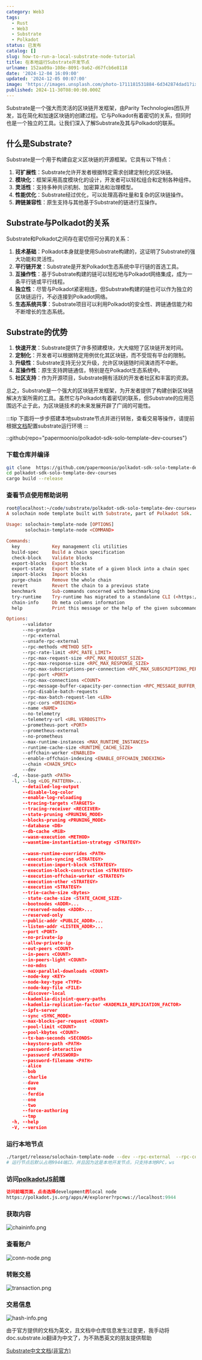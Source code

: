 ```yaml
---
category: Web3
tags:
  - Rust
  - Web3
  - Substrate
  - Polkadot
status: 已发布
catalog: []
slug: how-to-run-a-local-substrate-node-tutorial
title: 在本地运行Substrate开发节点
urlname: 152aa09a-108e-8091-9a62-d67fcb6e8118
date: '2024-12-04 16:09:00'
updated: '2024-12-05 00:07:00'
image: 'https://images.unsplash.com/photo-1711181531884-6d342874dad1?ixlib=rb-4.0.3&q=85&fm=jpg&crop=entropy&cs=srgb'
published: 2024-11-30T08:00:00.000Z
---
```


Substrate是一个强大而灵活的区块链开发框架，由Parity Technologies团队开发，旨在简化和加速区块链的创建过程。它与Polkadot有着密切的关系，但同时也是一个独立的工具。让我们深入了解Substrate及其与Polkadot的联系。


## 什么是Substrate?


Substrate是一个用于构建自定义区块链的开源框架。它具有以下特点：

1. **可扩展性**：Substrate允许开发者根据特定需求创建定制化的区块链。
2. **模块化**：框架采用高度模块化的设计，开发者可以轻松组合和定制各种组件。
3. **灵活性**：支持多种共识机制、加密算法和治理模型。
4. **性能优化**：Substrate经过优化，可以处理高吞吐量和复杂的区块链操作。
5. **跨链兼容性**：原生支持与其他基于Substrate的链进行互操作。

## Substrate与Polkadot的关系


Substrate和Polkadot之间存在密切但可分离的关系：

1. **技术基础**：Polkadot本身就是使用Substrate构建的，这证明了Substrate的强大功能和灵活性。
2. **平行链开发**：Substrate是开发Polkadot生态系统中平行链的首选工具。
3. **互操作性**：基于Substrate构建的链可以轻松地与Polkadot网络集成，成为一条平行链或平行线程。
4. **独立性**：尽管与Polkadot紧密相连，但Substrate构建的链也可以作为独立的区块链运行，不必连接到Polkadot网络。
5. **生态系统共享**：Substrate项目可以利用Polkadot的安全性、跨链通信能力和不断增长的生态系统。

## Substrate的优势

1. **快速开发**：Substrate提供了许多预建模块，大大缩短了区块链开发时间。
2. **定制化**：开发者可以根据特定用例优化其区块链，而不受现有平台的限制。
3. **升级性**：Substrate支持无分叉升级，允许区块链随时间演进而不中断。
4. **互操作性**：原生支持跨链通信，特别是在Polkadot生态系统中。
5. **社区支持**：作为开源项目，Substrate拥有活跃的开发者社区和丰富的资源。

总之，Substrate是一个强大的区块链开发框架，为开发者提供了构建创新区块链解决方案所需的工具。虽然它与Polkadot有着密切的联系，但Substrate的应用范围远不止于此，为区块链技术的未来发展开辟了广阔的可能性。


:::tip
下面将一步步搭建本地substrate节点并进行转账，查看交易等操作，请提前根据[文档](https://substrate-docs.pages.dev/en/install/macos/?mode=light)配置substrate运行环境
:::


::github{repo="papermoonio/polkadot-sdk-solo-template-dev-courses"}


### 下载仓库并编译


```bash
git clone  https://github.com/papermoonio/polkadot-sdk-solo-template-dev-courses 
cd polkadot-sdk-solo-template-dev-courses
cargo build --release
```


### 查看节点使用帮助说明


```prolog
root@localhost:~/code/substrate/polkadot-sdk-solo-template-dev-courses# ./target/release/solochain-template-node -h
A solochain node template built with Substrate, part of Polkadot Sdk.

Usage: solochain-template-node [OPTIONS]
       solochain-template-node <COMMAND>

Commands:
  key            Key management cli utilities
  build-spec     Build a chain specification
  check-block    Validate blocks
  export-blocks  Export blocks
  export-state   Export the state of a given block into a chain spec
  import-blocks  Import blocks
  purge-chain    Remove the whole chain
  revert         Revert the chain to a previous state
  benchmark      Sub-commands concerned with benchmarking
  try-runtime    Try-runtime has migrated to a standalone CLI (<https://github.com/paritytech/try-runtime-cli>). The subcommand exists as a stub and deprecation notice. It will be removed entirely some time after January 2024
  chain-info     Db meta columns information
  help           Print this message or the help of the given subcommand(s)

Options:
      --validator                                                                                Enable validator mode
      --no-grandpa                                                                               Disable GRANDPA
      --rpc-external                                                                             Listen to all RPC interfaces (default: local)
      --unsafe-rpc-external                                                                      Listen to all RPC interfaces
      --rpc-methods <METHOD SET>                                                                 RPC methods to expose. [default: auto] [possible values: auto, safe, unsafe]
      --rpc-rate-limit <RPC_RATE_LIMIT>                                                          RPC rate limiting (calls/minute) for each connection
      --rpc-max-request-size <RPC_MAX_REQUEST_SIZE>                                              Set the maximum RPC request payload size for both HTTP and WS in megabytes [default: 15]
      --rpc-max-response-size <RPC_MAX_RESPONSE_SIZE>                                            Set the maximum RPC response payload size for both HTTP and WS in megabytes [default: 15]
      --rpc-max-subscriptions-per-connection <RPC_MAX_SUBSCRIPTIONS_PER_CONNECTION>              Set the maximum concurrent subscriptions per connection [default: 1024]
      --rpc-port <PORT>                                                                          Specify JSON-RPC server TCP port
      --rpc-max-connections <COUNT>                                                              Maximum number of RPC server connections [default: 100]
      --rpc-message-buffer-capacity-per-connection <RPC_MESSAGE_BUFFER_CAPACITY_PER_CONNECTION>  The number of messages the RPC server is allowed to keep in memory [default: 64]
      --rpc-disable-batch-requests                                                               Disable RPC batch requests
      --rpc-max-batch-request-len <LEN>                                                          Limit the max length per RPC batch request
      --rpc-cors <ORIGINS>                                                                       Specify browser *origins* allowed to access the HTTP & WS RPC servers
      --name <NAME>                                                                              The human-readable name for this node
      --no-telemetry                                                                             Disable connecting to the Substrate telemetry server
      --telemetry-url <URL VERBOSITY>                                                            The URL of the telemetry server to connect to
      --prometheus-port <PORT>                                                                   Specify Prometheus exporter TCP Port
      --prometheus-external                                                                      Expose Prometheus exporter on all interfaces
      --no-prometheus                                                                            Do not expose a Prometheus exporter endpoint
      --max-runtime-instances <MAX_RUNTIME_INSTANCES>                                            The size of the instances cache for each runtime [max: 32] [default: 8]
      --runtime-cache-size <RUNTIME_CACHE_SIZE>                                                  Maximum number of different runtimes that can be cached [default: 2]
      --offchain-worker <ENABLED>                                                                Execute offchain workers on every block [default: when-authority] [possible values: always, never, when-authority]
      --enable-offchain-indexing <ENABLE_OFFCHAIN_INDEXING>                                      Enable offchain indexing API [default: false] [possible values: true, false]
      --chain <CHAIN_SPEC>                                                                       Specify the chain specification
      --dev                                                                                      Specify the development chain
  -d, --base-path <PATH>                                                                         Specify custom base path
  -l, --log <LOG_PATTERN>...                                                                     Sets a custom logging filter (syntax: `<target>=<level>`)
      --detailed-log-output                                                                      Enable detailed log output
      --disable-log-color                                                                        Disable log color output
      --enable-log-reloading                                                                     Enable feature to dynamically update and reload the log filter
      --tracing-targets <TARGETS>                                                                Sets a custom profiling filter
      --tracing-receiver <RECEIVER>                                                              Receiver to process tracing messages [default: log] [possible values: log]
      --state-pruning <PRUNING_MODE>                                                             Specify the state pruning mode
      --blocks-pruning <PRUNING_MODE>                                                            Specify the blocks pruning mode [default: archive-canonical]
      --database <DB>                                                                            Select database backend to use [possible values: rocksdb, paritydb, auto, paritydb-experimental]
      --db-cache <MiB>                                                                           Limit the memory the database cache can use
      --wasm-execution <METHOD>                                                                  Method for executing Wasm runtime code [default: compiled] [possible values: interpreted-i-know-what-i-do, compiled]
      --wasmtime-instantiation-strategy <STRATEGY>                                               The WASM instantiation method to use [default: pooling-copy-on-write] [possible values: pooling-copy-on-write, recreate-instance-copy-on-write, pooling,
                                                                                                 recreate-instance]
      --wasm-runtime-overrides <PATH>                                                            Specify the path where local WASM runtimes are stored
      --execution-syncing <STRATEGY>                                                             Runtime execution strategy for importing blocks during initial sync [possible values: native, wasm, both, native-else-wasm]
      --execution-import-block <STRATEGY>                                                        Runtime execution strategy for general block import (including locally authored blocks) [possible values: native, wasm, both, native-else-wasm]
      --execution-block-construction <STRATEGY>                                                  Runtime execution strategy for constructing blocks [possible values: native, wasm, both, native-else-wasm]
      --execution-offchain-worker <STRATEGY>                                                     Runtime execution strategy for offchain workers [possible values: native, wasm, both, native-else-wasm]
      --execution-other <STRATEGY>                                                               Runtime execution strategy when not syncing, importing or constructing blocks [possible values: native, wasm, both, native-else-wasm]
      --execution <STRATEGY>                                                                     The execution strategy that should be used by all execution contexts [possible values: native, wasm, both, native-else-wasm]
      --trie-cache-size <Bytes>                                                                  Specify the state cache size [default: 67108864]
      --state-cache-size <STATE_CACHE_SIZE>                                                      DEPRECATED: switch to `--trie-cache-size`
      --bootnodes <ADDR>...                                                                      Specify a list of bootnodes
      --reserved-nodes <ADDR>...                                                                 Specify a list of reserved node addresses
      --reserved-only                                                                            Whether to only synchronize the chain with reserved nodes
      --public-addr <PUBLIC_ADDR>...                                                             Public address that other nodes will use to connect to this node
      --listen-addr <LISTEN_ADDR>...                                                             Listen on this multiaddress
      --port <PORT>                                                                              Specify p2p protocol TCP port
      --no-private-ip                                                                            Always forbid connecting to private IPv4/IPv6 addresses
      --allow-private-ip                                                                         Always accept connecting to private IPv4/IPv6 addresses
      --out-peers <COUNT>                                                                        Number of outgoing connections we're trying to maintain [default: 8]
      --in-peers <COUNT>                                                                         Maximum number of inbound full nodes peers [default: 32]
      --in-peers-light <COUNT>                                                                   Maximum number of inbound light nodes peers [default: 100]
      --no-mdns                                                                                  Disable mDNS discovery (default: true)
      --max-parallel-downloads <COUNT>                                                           Maximum number of peers from which to ask for the same blocks in parallel [default: 5]
      --node-key <KEY>                                                                           Secret key to use for p2p networking
      --node-key-type <TYPE>                                                                     Crypto primitive to use for p2p networking [default: ed25519] [possible values: ed25519]
      --node-key-file <FILE>                                                                     File from which to read the node's secret key to use for p2p networking
      --discover-local                                                                           Enable peer discovery on local networks
      --kademlia-disjoint-query-paths                                                            Require iterative Kademlia DHT queries to use disjoint paths
      --kademlia-replication-factor <KADEMLIA_REPLICATION_FACTOR>                                Kademlia replication factor [default: 20]
      --ipfs-server                                                                              Join the IPFS network and serve transactions over bitswap protocol
      --sync <SYNC_MODE>                                                                         Blockchain syncing mode. [default: full] [possible values: full, fast, fast-unsafe, warp]
      --max-blocks-per-request <COUNT>                                                           Maximum number of blocks per request [default: 64]
      --pool-limit <COUNT>                                                                       Maximum number of transactions in the transaction pool [default: 8192]
      --pool-kbytes <COUNT>                                                                      Maximum number of kilobytes of all transactions stored in the pool [default: 20480]
      --tx-ban-seconds <SECONDS>                                                                 How long a transaction is banned for
      --keystore-path <PATH>                                                                     Specify custom keystore path
      --password-interactive                                                                     Use interactive shell for entering the password used by the keystore
      --password <PASSWORD>                                                                      Password used by the keystore
      --password-filename <PATH>                                                                 File that contains the password used by the keystore
      --alice                                                                                    Shortcut for `--name Alice --validator`
      --bob                                                                                      Shortcut for `--name Bob --validator`
      --charlie                                                                                  Shortcut for `--name Charlie --validator`
      --dave                                                                                     Shortcut for `--name Dave --validator`
      --eve                                                                                      Shortcut for `--name Eve --validator`
      --ferdie                                                                                   Shortcut for `--name Ferdie --validator`
      --one                                                                                      Shortcut for `--name One --validator`
      --two                                                                                      Shortcut for `--name Two --validator`
      --force-authoring                                                                          Enable authoring even when offline
      --tmp                                                                                      Run a temporary node
  -h, --help                                                                                     Print help (see more with '--help')
  -V, --version                                                                                  Print version
```


### 运行本地节点


```bash
./target/release/solochain-template-node --dev --rpc-external  --rpc-cors all
# 运行节点后默认占用9944端口，并且因为这是本地开发节点，只支持本地RPC，ws
```


### 访问[polkadotJS前端](https://polkadot.js.org/apps/#/explorer?rpc=ws://localhost:9944)


```prolog
访问前端页面，点击选择development的local node
https://polkadot.js.org/apps/#/explorer?rpc=ws://localhost:9944
```


### 获取内容


![chaininfo.png](https://prod-files-secure.s3.us-west-2.amazonaws.com/5d24fe63-e567-4804-86f9-9fdc62e13082/89be5adf-5619-4306-be75-45b425e3c446/chaininfo.png?X-Amz-Algorithm=AWS4-HMAC-SHA256&X-Amz-Content-Sha256=UNSIGNED-PAYLOAD&X-Amz-Credential=ASIAZI2LB466WXTYXDW5%2F20250409%2Fus-west-2%2Fs3%2Faws4_request&X-Amz-Date=20250409T213211Z&X-Amz-Expires=3600&X-Amz-Security-Token=IQoJb3JpZ2luX2VjEB0aCXVzLXdlc3QtMiJGMEQCIDTneJOfT02qBwV5pbR7gUW3C2RVpKrZqdr%2BSTB2PCcAAiAdTa8BseTtm9TMEtukT9EoRqrCz0AOlV9yuOOSV9e0LyqIBAiW%2F%2F%2F%2F%2F%2F%2F%2F%2F%2F8BEAAaDDYzNzQyMzE4MzgwNSIMWpmhgqap5KwAvj%2FGKtwDxGspkRbz11lHphuTXfUddbx4TZ%2BzGbBobXX4YK1bWzPxiePxoumWZsxy5%2FMaiEjLPVo0uOfN4gaIPyAxZS1Ssk0jZwWLdb2pqM3YMHt7nqFNDwbU9CB6aqGsXQVUdcUkWN0Q9tjL4FbXwHYMdgNFaqMT%2Bc8HIedrBD6AjFlPRY2xY3xgNENAALc8vr0txKZB6krvz%2FFI8QkqX%2F2lFUSUba8CvvWrbShgqzx5GggTuldALplLduce%2BV030NNAWkrFrvF33U567fCqvXcrHWY2BanNKFMsN8JkWkX6EtfdeF11aot5UG9BsYJ4HDbP%2BS%2FeSgDVf4v8Zr56R4Uog8HXawa5t0Bbqr1shTBzRojJ7TnFgR8VBmL1i7x%2BZbIN8Lfe3AFlnRFU%2FIwNKrM4NG%2Ful5FJuGWB0du0bIG4lE0kOrkzz%2BgV1GFnDENuHcTFst9edtS9M7DzOcGEvjOjRISkzSIamc1ZsH%2Bk%2FyOtqMUwBEvtnR%2Bw8%2BgQxL7c35uNT%2FOB8Lj%2BzYD8XinZ2f8AZNrSXwbgrqeup7lpoCdYqmt1bEljqbgzaixugk8QDKm5YVRXVjylIoBaq0BLNtGNcuDqvasQvOu4bMvCLVCaAusJOVEph5SASeAYc%2BU1JBUwy8fbvwY6pgGO4cqVEs9BjMX3lZ9%2BCjJZPRMtPoQm7DXatbpJA5Iq3YGqh%2BisAGiSyGO5lo5%2BP1b0GK0QwQlo0LcNRP6FEknVqVLyQFveZwl9xXhineJYV%2F2yodX047GPMarC1w6mqwAyma8VNFGepzYdZukbltyMcnZnd7s0Z%2BoA2qlMXD3Zwegkgcy7JHYomvRHaSWxxDmv2U9EFtv7CRYQ9j2xAcG3LL%2FmmfPb&X-Amz-Signature=da8fb88838696b7319019846952a913aac6ed9043b998d6340c57068e71563a5&X-Amz-SignedHeaders=host&x-id=GetObject)


### 查看账户


![conn-node.png](https://prod-files-secure.s3.us-west-2.amazonaws.com/5d24fe63-e567-4804-86f9-9fdc62e13082/05964f92-c6d8-42d1-b4a1-b3a852295683/conn-node.png?X-Amz-Algorithm=AWS4-HMAC-SHA256&X-Amz-Content-Sha256=UNSIGNED-PAYLOAD&X-Amz-Credential=ASIAZI2LB466WXTYXDW5%2F20250409%2Fus-west-2%2Fs3%2Faws4_request&X-Amz-Date=20250409T213211Z&X-Amz-Expires=3600&X-Amz-Security-Token=IQoJb3JpZ2luX2VjEB0aCXVzLXdlc3QtMiJGMEQCIDTneJOfT02qBwV5pbR7gUW3C2RVpKrZqdr%2BSTB2PCcAAiAdTa8BseTtm9TMEtukT9EoRqrCz0AOlV9yuOOSV9e0LyqIBAiW%2F%2F%2F%2F%2F%2F%2F%2F%2F%2F8BEAAaDDYzNzQyMzE4MzgwNSIMWpmhgqap5KwAvj%2FGKtwDxGspkRbz11lHphuTXfUddbx4TZ%2BzGbBobXX4YK1bWzPxiePxoumWZsxy5%2FMaiEjLPVo0uOfN4gaIPyAxZS1Ssk0jZwWLdb2pqM3YMHt7nqFNDwbU9CB6aqGsXQVUdcUkWN0Q9tjL4FbXwHYMdgNFaqMT%2Bc8HIedrBD6AjFlPRY2xY3xgNENAALc8vr0txKZB6krvz%2FFI8QkqX%2F2lFUSUba8CvvWrbShgqzx5GggTuldALplLduce%2BV030NNAWkrFrvF33U567fCqvXcrHWY2BanNKFMsN8JkWkX6EtfdeF11aot5UG9BsYJ4HDbP%2BS%2FeSgDVf4v8Zr56R4Uog8HXawa5t0Bbqr1shTBzRojJ7TnFgR8VBmL1i7x%2BZbIN8Lfe3AFlnRFU%2FIwNKrM4NG%2Ful5FJuGWB0du0bIG4lE0kOrkzz%2BgV1GFnDENuHcTFst9edtS9M7DzOcGEvjOjRISkzSIamc1ZsH%2Bk%2FyOtqMUwBEvtnR%2Bw8%2BgQxL7c35uNT%2FOB8Lj%2BzYD8XinZ2f8AZNrSXwbgrqeup7lpoCdYqmt1bEljqbgzaixugk8QDKm5YVRXVjylIoBaq0BLNtGNcuDqvasQvOu4bMvCLVCaAusJOVEph5SASeAYc%2BU1JBUwy8fbvwY6pgGO4cqVEs9BjMX3lZ9%2BCjJZPRMtPoQm7DXatbpJA5Iq3YGqh%2BisAGiSyGO5lo5%2BP1b0GK0QwQlo0LcNRP6FEknVqVLyQFveZwl9xXhineJYV%2F2yodX047GPMarC1w6mqwAyma8VNFGepzYdZukbltyMcnZnd7s0Z%2BoA2qlMXD3Zwegkgcy7JHYomvRHaSWxxDmv2U9EFtv7CRYQ9j2xAcG3LL%2FmmfPb&X-Amz-Signature=ecc68ae12ffde121b70b69eb0d106f0223495ee3057d9da470182f1205057fd1&X-Amz-SignedHeaders=host&x-id=GetObject)


### 转账交易


![transaction.png](https://prod-files-secure.s3.us-west-2.amazonaws.com/5d24fe63-e567-4804-86f9-9fdc62e13082/65593d3b-9b56-4fbe-a383-1447c903127f/transaction.png?X-Amz-Algorithm=AWS4-HMAC-SHA256&X-Amz-Content-Sha256=UNSIGNED-PAYLOAD&X-Amz-Credential=ASIAZI2LB466WXTYXDW5%2F20250409%2Fus-west-2%2Fs3%2Faws4_request&X-Amz-Date=20250409T213211Z&X-Amz-Expires=3600&X-Amz-Security-Token=IQoJb3JpZ2luX2VjEB0aCXVzLXdlc3QtMiJGMEQCIDTneJOfT02qBwV5pbR7gUW3C2RVpKrZqdr%2BSTB2PCcAAiAdTa8BseTtm9TMEtukT9EoRqrCz0AOlV9yuOOSV9e0LyqIBAiW%2F%2F%2F%2F%2F%2F%2F%2F%2F%2F8BEAAaDDYzNzQyMzE4MzgwNSIMWpmhgqap5KwAvj%2FGKtwDxGspkRbz11lHphuTXfUddbx4TZ%2BzGbBobXX4YK1bWzPxiePxoumWZsxy5%2FMaiEjLPVo0uOfN4gaIPyAxZS1Ssk0jZwWLdb2pqM3YMHt7nqFNDwbU9CB6aqGsXQVUdcUkWN0Q9tjL4FbXwHYMdgNFaqMT%2Bc8HIedrBD6AjFlPRY2xY3xgNENAALc8vr0txKZB6krvz%2FFI8QkqX%2F2lFUSUba8CvvWrbShgqzx5GggTuldALplLduce%2BV030NNAWkrFrvF33U567fCqvXcrHWY2BanNKFMsN8JkWkX6EtfdeF11aot5UG9BsYJ4HDbP%2BS%2FeSgDVf4v8Zr56R4Uog8HXawa5t0Bbqr1shTBzRojJ7TnFgR8VBmL1i7x%2BZbIN8Lfe3AFlnRFU%2FIwNKrM4NG%2Ful5FJuGWB0du0bIG4lE0kOrkzz%2BgV1GFnDENuHcTFst9edtS9M7DzOcGEvjOjRISkzSIamc1ZsH%2Bk%2FyOtqMUwBEvtnR%2Bw8%2BgQxL7c35uNT%2FOB8Lj%2BzYD8XinZ2f8AZNrSXwbgrqeup7lpoCdYqmt1bEljqbgzaixugk8QDKm5YVRXVjylIoBaq0BLNtGNcuDqvasQvOu4bMvCLVCaAusJOVEph5SASeAYc%2BU1JBUwy8fbvwY6pgGO4cqVEs9BjMX3lZ9%2BCjJZPRMtPoQm7DXatbpJA5Iq3YGqh%2BisAGiSyGO5lo5%2BP1b0GK0QwQlo0LcNRP6FEknVqVLyQFveZwl9xXhineJYV%2F2yodX047GPMarC1w6mqwAyma8VNFGepzYdZukbltyMcnZnd7s0Z%2BoA2qlMXD3Zwegkgcy7JHYomvRHaSWxxDmv2U9EFtv7CRYQ9j2xAcG3LL%2FmmfPb&X-Amz-Signature=8bdb55ec45db124bac4ba79473babf3cfa1f59c419afe4134d29837801d86ca8&X-Amz-SignedHeaders=host&x-id=GetObject)


### 交易信息


![hash-info.png](https://prod-files-secure.s3.us-west-2.amazonaws.com/5d24fe63-e567-4804-86f9-9fdc62e13082/7b9b0ba8-edf2-4998-9e9d-9cde7a64aa23/hash-info.png?X-Amz-Algorithm=AWS4-HMAC-SHA256&X-Amz-Content-Sha256=UNSIGNED-PAYLOAD&X-Amz-Credential=ASIAZI2LB466WXTYXDW5%2F20250409%2Fus-west-2%2Fs3%2Faws4_request&X-Amz-Date=20250409T213211Z&X-Amz-Expires=3600&X-Amz-Security-Token=IQoJb3JpZ2luX2VjEB0aCXVzLXdlc3QtMiJGMEQCIDTneJOfT02qBwV5pbR7gUW3C2RVpKrZqdr%2BSTB2PCcAAiAdTa8BseTtm9TMEtukT9EoRqrCz0AOlV9yuOOSV9e0LyqIBAiW%2F%2F%2F%2F%2F%2F%2F%2F%2F%2F8BEAAaDDYzNzQyMzE4MzgwNSIMWpmhgqap5KwAvj%2FGKtwDxGspkRbz11lHphuTXfUddbx4TZ%2BzGbBobXX4YK1bWzPxiePxoumWZsxy5%2FMaiEjLPVo0uOfN4gaIPyAxZS1Ssk0jZwWLdb2pqM3YMHt7nqFNDwbU9CB6aqGsXQVUdcUkWN0Q9tjL4FbXwHYMdgNFaqMT%2Bc8HIedrBD6AjFlPRY2xY3xgNENAALc8vr0txKZB6krvz%2FFI8QkqX%2F2lFUSUba8CvvWrbShgqzx5GggTuldALplLduce%2BV030NNAWkrFrvF33U567fCqvXcrHWY2BanNKFMsN8JkWkX6EtfdeF11aot5UG9BsYJ4HDbP%2BS%2FeSgDVf4v8Zr56R4Uog8HXawa5t0Bbqr1shTBzRojJ7TnFgR8VBmL1i7x%2BZbIN8Lfe3AFlnRFU%2FIwNKrM4NG%2Ful5FJuGWB0du0bIG4lE0kOrkzz%2BgV1GFnDENuHcTFst9edtS9M7DzOcGEvjOjRISkzSIamc1ZsH%2Bk%2FyOtqMUwBEvtnR%2Bw8%2BgQxL7c35uNT%2FOB8Lj%2BzYD8XinZ2f8AZNrSXwbgrqeup7lpoCdYqmt1bEljqbgzaixugk8QDKm5YVRXVjylIoBaq0BLNtGNcuDqvasQvOu4bMvCLVCaAusJOVEph5SASeAYc%2BU1JBUwy8fbvwY6pgGO4cqVEs9BjMX3lZ9%2BCjJZPRMtPoQm7DXatbpJA5Iq3YGqh%2BisAGiSyGO5lo5%2BP1b0GK0QwQlo0LcNRP6FEknVqVLyQFveZwl9xXhineJYV%2F2yodX047GPMarC1w6mqwAyma8VNFGepzYdZukbltyMcnZnd7s0Z%2BoA2qlMXD3Zwegkgcy7JHYomvRHaSWxxDmv2U9EFtv7CRYQ9j2xAcG3LL%2FmmfPb&X-Amz-Signature=458ccdebaee5660952d00f493c7122cc13cc3e926a4780602d40a79305601de8&X-Amz-SignedHeaders=host&x-id=GetObject)


由于官方提供的文档为英文，且文档中仓库信息发生过变更，我手动将doc.substrate.io翻译为中文了，为不熟悉英文的朋友提供帮助


[ Substrate中文文档(非官方)](https://substrate-docs.pages.dev/en/tutorials/build-a-blockchain/?mode=light)

